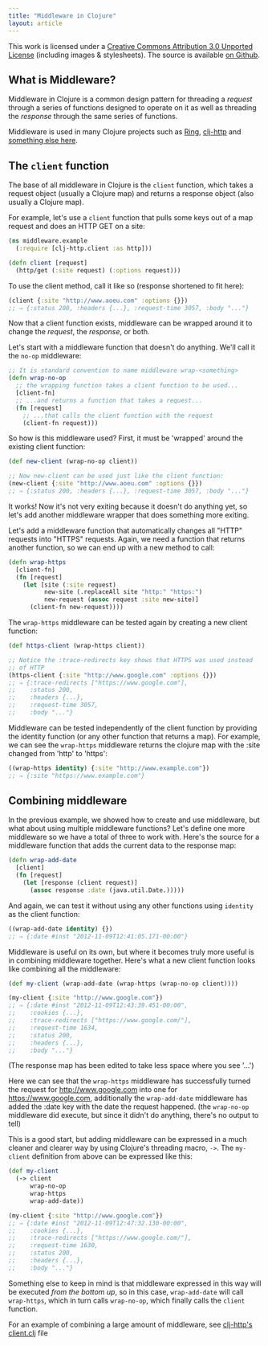 ```yaml
---
title: "Middleware in Clojure"
layout: article
---
```


This work is licensed under a <a rel="license"
href="http://creativecommons.org/licenses/by/3.0/">Creative Commons
Attribution 3.0 Unported License</a> (including images &
stylesheets). The source is available [on
Github](https://github.com/clojuredocs/guides).


## What is Middleware?

Middleware in Clojure is a common design pattern for threading a
*request* through a series of functions designed to operate on it as
well as threading the *response* through the same series of functions.

Middleware is used in many Clojure projects such as
[Ring](https://github.com/mmcgrana/ring),
[clj-http](https://github.com/dakrone/clj-http) and
[something else here](TODO).

## The `client` function

The base of all middleware in Clojure is the `client` function, which
takes a request object (usually a Clojure map) and returns a response
object (also usually a Clojure map).

For example, let's use a `client` function that pulls some keys out of
a map request and does an HTTP GET on a site:

``` clojure
(ns middleware.example
  (:require [clj-http.client :as http]))

(defn client [request]
  (http/get (:site request) (:options request)))
```

To use the client method, call it like so (response shortened to fit
here):

``` clojure
(client {:site "http://www.aoeu.com" :options {}})
;; ⇒ {:status 200, :headers {...}, :request-time 3057, :body "..."}
```

Now that a client function exists, middleware can be wrapped around it
to change the *request*, the *response*, or both.

Let's start with a middleware function that doesn't do anything. We'll
call it the `no-op` middleware:

``` clojure
;; It is standard convention to name middleware wrap-<something>
(defn wrap-no-op
  ;; the wrapping function takes a client function to be used...
  [client-fn]
  ;; ...and returns a function that takes a request...
  (fn [request]
    ;; ...that calls the client function with the request
    (client-fn request)))
```

So how is this middleware used? First, it must be 'wrapped' around the
existing client function:

``` clojure
(def new-client (wrap-no-op client))

;; Now new-client can be used just like the client function:
(new-client {:site "http://www.aoeu.com" :options {}})
;; ⇒ {:status 200, :headers {...}, :request-time 3057, :body "..."}
```

It works! Now it's not very exiting because it doesn't do anything
yet, so let's add another middleware wrapper that does something more
exiting.

Let's add a middleware function that automatically changes all "HTTP"
requests into "HTTPS" requests. Again, we need a function that returns
another function, so we can end up with a new method to call:

``` clojure
(defn wrap-https
  [client-fn]
  (fn [request]
    (let [site (:site request)
          new-site (.replaceAll site "http:" "https:")
          new-request (assoc request :site new-site)]
      (client-fn new-request))))
```

The `wrap-https` middleware can be tested again by creating a new
client function:

``` clojure
(def https-client (wrap-https client))

;; Notice the :trace-redirects key shows that HTTPS was used instead
;; of HTTP
(https-client {:site "http://www.google.com" :options {}})
;; ⇒ {:trace-redirects ["https://www.google.com"],
;;    :status 200,
;;    :headers {...},
;;    :request-time 3057,
;;    :body "..."}
```

Middleware can be tested independently of the client function by
providing the identity function (or any other function that returns a
map). For example, we can see the `wrap-https` middleware returns the
clojure map with the :site changed from 'http' to 'https':

``` clojure
((wrap-https identity) {:site "http://www.example.com"})
;; ⇒ {:site "https://www.example.com"}
```

## Combining middleware

In the previous example, we showed how to create and use middleware,
but what about using multiple middleware functions? Let's define one
more middleware so we have a total of three to work with. Here's the
source for a middleware function that adds the current data to the
response map:

``` clojure
(defn wrap-add-date
  [client]
  (fn [request]
    (let [response (client request)]
      (assoc response :date (java.util.Date.)))))
```

And again, we can test it without using any other functions using
`identity` as the client function:

``` clojure
((wrap-add-date identity) {})
;; ⇒ {:date #inst "2012-11-09T12:41:05.171-00:00"}
```

Middleware is useful on its own, but where it becomes truly more
useful is in combining middleware together. Here's what a new client
function looks like combining all the middleware:

``` clojure
(def my-client (wrap-add-date (wrap-https (wrap-no-op client))))

(my-client {:site "http://www.google.com"})
;; ⇒ {:date #inst "2012-11-09T12:43:39.451-00:00",
;;    :cookies {...},
;;    :trace-redirects ["https://www.google.com/"],
;;    :request-time 1634,
;;    :status 200,
;;    :headers {...},
;;    :body "..."}
```

(The response map has been edited to take less space where you see
'...')

Here we can see that the `wrap-https` middleware has successfully
turned the request for http://www.google.com into one for
https://www.google.com, additionally the `wrap-add-date` middleware
has added the :date key with the date the request happened. (the
`wrap-no-op` middleware did execute, but since it didn't do anything,
there's no output to tell)

This is a good start, but adding middleware can be expressed in a much
cleaner and clearer way by using Clojure's threading macro, `->`. The
`my-client` definition from above can be expressed like this:

``` clojure
(def my-client
  (-> client
      wrap-no-op
      wrap-https
      wrap-add-date))

(my-client {:site "http://www.google.com"})
;; ⇒ {:date #inst "2012-11-09T12:47:32.130-00:00",
;;    :cookies {...},
;;    :trace-redirects ["https://www.google.com/"],
;;    :request-time 1630,
;;    :status 200,
;;    :headers {...},
;;    :body "..."}
```

Something else to keep in mind is that middleware expressed in this
way will be executed _from the bottom up_, so in this case,
`wrap-add-date` will call `wrap-https`, which in turn calls
`wrap-no-op`, which finally calls the `client` function.

For an example of combining a large amount of middleware, see
[clj-http's
client.clj](https://github.com/dakrone/clj-http/blob/5534950b5ed48e3bc7285f0e956444ea832399da/src/clj_http/client.clj#L542-567)
file

